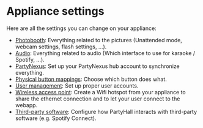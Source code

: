 ---
---

# Appliance settings

Here are all the settings you can change on your appliance:

- [Photobooth](photobooth): Everything related to the pictures (Unattended mode, webcam settings, flash settings, ...).
- [Audio](audio): Everything related to audio (Which interface to use for karaoke / Spotify, ...).
- [PartyNexus](partynexus): Set up your PartyNexus hub account to synchronize everything.
- [Physical button mappings](physical_btn_mappings): Choose which button does what.
- [User management](user_management): Set up proper user accounts.
- [Wireless access point](wireless_ap): Create a Wifi hotspot from your appliance to share the ethernet connection and to let your user connect to the webapp.
- [Third-party software](thirdparty_software): Configure how PartyHall interacts with third-party software (e.g. Spotify Connect).
